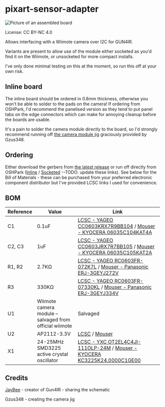 # pixart-sensor-adapter

![Picture of an assembled board](https://github.com/eatnooM/pixart-sensor-adapter/assets/1300835/742e38c2-cac4-4380-a321-d081cb5f061d)

License: CC BY-NC 4.0

Allows interfacing with a Wiimote camera over I2C for GUN4IR.

Variants are present to allow use of the module either socketed as you'd find it on the Wiimote, or unsocketed for more compact installs.

I've only done minimal testing on this at the moment, so run this off at your own risk.

## Inline board

The inline board should be ordered in 0.8mm thickness, otherwise you won't be able to solder to the pads on the camera! If ordering from OSHPark, I'd recommend the panelised version as they tend to put panel tabs on the edge connectors which can make for annoying cleanup before the boards are usable.

It's a pain to solder the camera module directly to the board, so I'd strongly recommend running off [the camera module jig](inline/Wii-IR-camera-solder-guideGun4IR-v7.stl) graciously provided by Gzus348.

## Ordering

Either download the gerbers from [the latest release](https://github.com/eatnooM/pixart-sensor-adapter/releases/latest) or run off directly from OSHPark ([Inline](https://oshpark.com/shared_projects/EPIfHW2C) / [Socketed](https://oshpark.com/shared_projects/FovxzPdv) --TODO: update these links). See below for the Bill of Materials - these can be purchased from your preferred electronic component distributor but I've provided LCSC links I used for convenience.

## BOM

| Reference | Value | Link |
|-----------|-------|------|
| C1 | 0.1uF | [LCSC - YAGEO CC0603KRX7R9BB104](https://www.lcsc.com/product-detail/_YAGEO-_C14663.html) / [Mouser - KYOCERA 06035C104KAT4A](https://www.mouser.co.uk/ProductDetail/KYOCERA-AVX/06035C104KAT4A?qs=wQ3bP3iXTzYfFzAFm7vUeQ%3D%3D) |
| C2, C3 | 1uF | [LCSC - YAGEO CC0603JRX7R7BB105](https://www.lcsc.com/product-detail/_YAGEO-_C519560.html) / [Mouser - KYOCERA 06035C105KAT2A](https://www.mouser.co.uk/ProductDetail/KYOCERA-AVX/06035C105KAT2A?qs=%252BdQmOuGyFcGCdIIWh6fU7Q%3D%3D)|
| R1, R2 | 2.7KΩ | [LCSC - YAGEO RC0603FR-072K7L](https://www.lcsc.com/product-detail/_YAGEO-_C114612.html) / [Mouser - Panasonic ERJ-3GEYJ272V](https://www.mouser.co.uk/ProductDetail/Panasonic/ERJ-3GEYJ272V?qs=sGAEpiMZZMvdGkrng054tw5%2FFYq5P%2FDo1QNxauZrLUw%3D) |
| R3 | 330KΩ | [LCSC - YAGEO RC0603FR-07330KL](https://www.lcsc.com/product-detail/_YAGEO-_C114618.html) / [Mouser - Panasonic ERJ-3GEYJ334V](https://www.mouser.co.uk/ProductDetail/Panasonic/ERJ-3GEYJ334V?qs=sGAEpiMZZMvdGkrng054tx7%2F6%252BNA3LAJ%2FEUpZ7PzDzs%3D) |
| U1 | Wiimote camera module – salvaged from official wiimote | Salvaged |
| U2 | AP2112-3.3V | [LCSC](https://www.lcsc.com/product-detail/_Diodes-Incorporated-_C51118.html) / [Mouser](https://www.mouser.co.uk/ProductDetail/Diodes-Incorporated/AP2112K-3.3TRG1) |
| X1 | 24-25MHz SMD3225 active crystal oscillator | [LCSC - YXC OT2EL4C4JI-111OLP-24M](https://www.lcsc.com/product-detail/Oscillators_YXC-OT2EL4C4JI-111OLP-24M_C5203548.html) / [Mouser - KYOCERA KC3225K24.0000C1GE00](https://www.mouser.co.uk/ProductDetail/KYOCERA-AVX/KC3225K24.0000C1GE00?qs=rfsXwfL%252BOM9DBu9I0fBoew%3D%3D) |

## Credits

[JayBee](https://www.gun4ir.com/) - creator of Gun4IR - sharing the schematic

Gzus348 - creating the camera jig
